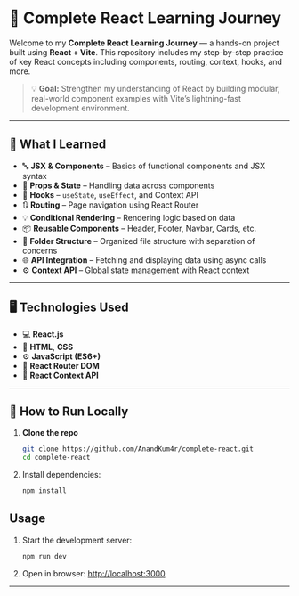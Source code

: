 # 🚀 Complete React Learning Journey

Welcome to my **Complete React Learning Journey** — a hands-on project built using **React + Vite**. This repository includes my step-by-step practice of key React concepts including components, routing, context, hooks, and more.

> 💡 **Goal:** Strengthen my understanding of React by building modular, real-world component examples with Vite’s lightning-fast development environment.

---

## 🧠 What I Learned

- 🔤 **JSX & Components** – Basics of functional components and JSX syntax
- 🎯 **Props & State** – Handling data across components
- 🔁 **Hooks** – `useState`, `useEffect`, and Context API
- 🔃 **Routing** – Page navigation using React Router
- 💡 **Conditional Rendering** – Rendering logic based on data
- 📦 **Reusable Components** – Header, Footer, Navbar, Cards, etc.
- 📁 **Folder Structure** – Organized file structure with separation of concerns
- 🌐 **API Integration** – Fetching and displaying data using async calls
- ⚙️ **Context API** – Global state management with React context

---

## 🖥️ Technologies Used

- 💻 **React.js**
- 🎨 **HTML**, **CSS**
- ⚙️ **JavaScript (ES6+)**
- 🔗 **React Router DOM**
- 🧠 **React Context API**

---

## 🔄 How to Run Locally

1. **Clone the repo**
   ```bash
   git clone https://github.com/AnandKum4r/complete-react.git
   cd complete-react
   ```
   
2. Install dependencies:
    ```bash
    npm install
    ```

## Usage
1. Start the development server:
    ```bash
    npm run dev
    ```

2. Open in browser:
    [http://localhost:3000](http://localhost:3000)

---
